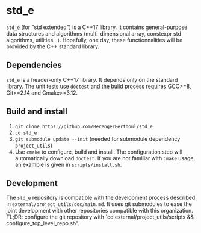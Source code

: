 std_e
=====

`std_e` (for "std extended") is a C++17 library. It contains general-purpose data structures and algorithms (multi-dimensional array, constexpr std algorithms, utilities...). Hopefully, one day, these functionnalities will be provided by the C++ standard library.


## Dependencies ##
`std_e` is a header-only C++17 library. It depends only on the standard library. The unit tests use `doctest` and the build process requires GCC>=8, Git>=2.14 and Cmake>=3.12.

## Build and install ##
1. `git clone https://github.com/BerengerBerthoul/std_e`
2. `cd std_e`
3. `git submodule update --init` (needed for submodule dependency `project_utils`)
4. Use `cmake` to configure, build and install. The configuration step will automatically download `doctest`. If you are not familiar with `cmake` usage, an example is given in `scripts/install.sh`.

## Development ##
The `std_e` repository is compatible with the development process described in `external/project_utils/doc/main.md`. It uses git submodules to ease the joint development with other repositories compatible with this organization. TL;DR: configure the git repository with `cd external/project_utils/scripts && configure_top_level_repo.sh".
